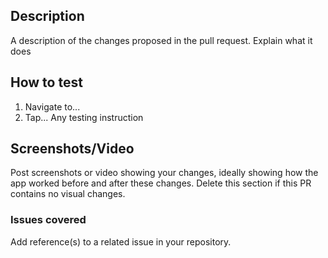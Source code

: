 ## Description
A description of the changes proposed in the pull request. Explain what it does

## How to test
1. Navigate to...
2. Tap...
Any testing instruction

## Screenshots/Video
Post screenshots or video showing your changes, ideally showing how the app worked before and after these changes. Delete this section if this PR contains no visual changes.

### Issues covered
Add reference(s) to a related issue in your repository.
